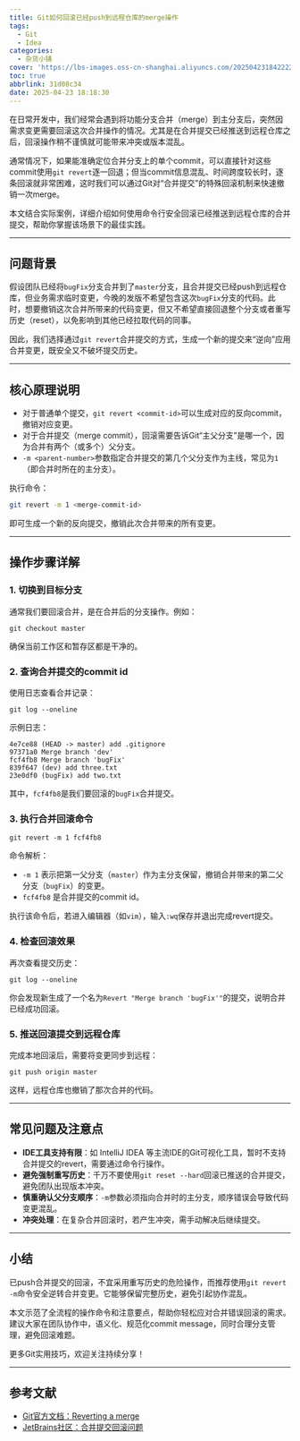 ```yaml
---
title: Git如何回滚已经push到远程仓库的merge操作
tags:
  - Git
  - Idea
categories:
  - 杂货小铺
cover: 'https://lbs-images.oss-cn-shanghai.aliyuncs.com/20250423184222202.png'
toc: true
abbrlink: 31d08c34
date: 2025-04-23 18:18:30
---
```


在日常开发中，我们经常会遇到将功能分支合并（merge）到主分支后，突然因需求变更需要回滚这次合并操作的情况。尤其是在合并提交已经推送到远程仓库之后，回滚操作稍不谨慎就可能带来冲突或版本混乱。

通常情况下，如果能准确定位合并分支上的单个commit，可以直接针对这些commit使用`git revert`逐一回退；但当commit信息混乱、时间跨度较长时，逐条回滚就非常困难，这时我们可以通过Git对“合并提交”的特殊回滚机制来快速撤销一次merge。

本文结合实际案例，详细介绍如何使用命令行安全回滚已经推送到远程仓库的合并提交，帮助你掌握该场景下的最佳实践。

<!-- more -->

---

## 问题背景

假设团队已经将`bugFix`分支合并到了`master`分支，且合并提交已经push到远程仓库，但业务需求临时变更，今晚的发版不希望包含这次`bugFix`分支的代码。此时，想要撤销这次合并所带来的代码变更，但又不希望直接回退整个分支或者重写历史（reset），以免影响到其他已经拉取代码的同事。

因此，我们选择通过`git revert`合并提交的方式，生成一个新的提交来“逆向”应用合并变更，既安全又不破坏提交历史。

---

## 核心原理说明

- 对于普通单个提交，`git revert <commit-id>`可以生成对应的反向commit，撤销对应变更。
- 对于合并提交（merge commit），回滚需要告诉Git“主父分支”是哪一个，因为合并有两个（或多个）父分支。
- `-m <parent-number>`参数指定合并提交的第几个父分支作为主线，常见为`1`（即合并时所在的主分支）。

执行命令：

```sh
git revert -m 1 <merge-commit-id>
```

即可生成一个新的反向提交，撤销此次合并带来的所有变更。

---

## 操作步骤详解

### 1. 切换到目标分支

通常我们要回滚合并，是在合并后的分支操作。例如：

```shell
git checkout master
```

确保当前工作区和暂存区都是干净的。

### 2. 查询合并提交的commit id

使用日志查看合并记录：

```shell
git log --oneline
```

示例日志：

```
4e7ce88 (HEAD -> master) add .gitignore
97371a0 Merge branch 'dev'
fcf4fb8 Merge branch 'bugFix'
839f647 (dev) add three.txt
23e0df0 (bugFix) add two.txt
```

其中，`fcf4fb8`是我们要回滚的`bugFix`合并提交。

### 3. 执行合并回滚命令

```shell
git revert -m 1 fcf4fb8
```

命令解析：

- `-m 1` 表示把第一父分支（`master`）作为主分支保留，撤销合并带来的第二父分支（`bugFix`）的变更。
- `fcf4fb8` 是合并提交的commit id。

执行该命令后，若进入编辑器（如`vim`），输入`:wq`保存并退出完成revert提交。

### 4. 检查回滚效果

再次查看提交历史：

```shell
git log --oneline
```

你会发现新生成了一个名为`Revert "Merge branch 'bugFix'"`的提交，说明合并已经成功回滚。

### 5. 推送回滚提交到远程仓库

完成本地回滚后，需要将变更同步到远程：

```shell
git push origin master
```

这样，远程仓库也撤销了那次合并的代码。

---

## 常见问题及注意点

- **IDE工具支持有限**：如 IntelliJ IDEA 等主流IDE的Git可视化工具，暂时不支持合并提交的revert，需要通过命令行操作。
- **避免强制重写历史**：千万不要使用`git reset --hard`回滚已推送的合并提交，避免团队出现版本冲突。
- **慎重确认父分支顺序**：`-m`参数必须指向合并时的主分支，顺序错误会导致代码变更混乱。
- **冲突处理**：在复杂合并回滚时，若产生冲突，需手动解决后继续提交。

---

## 小结

已push合并提交的回滚，不宜采用重写历史的危险操作，而推荐使用`git revert -m`命令安全逆转合并变更。它能够保留完整历史，避免引起协作混乱。

本文示范了全流程的操作命令和注意要点，帮助你轻松应对合并错误回滚的需求。建议大家在团队协作中，语义化、规范化commit message，同时合理分支管理，避免回滚难题。

更多Git实用技巧，欢迎关注持续分享！

---

## 参考文献

- [Git官方文档：Reverting a merge](https://git-scm.com/docs/git-revert)
- [JetBrains社区：合并提交回滚问题](https://youtrack.jetbrains.com/issue/IJPL-75154/Allow-reverting-merge-commit-from-IDE)